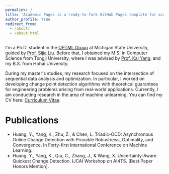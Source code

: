 ```yaml
---
permalink: /
title: "Academic Pages is a ready-to-fork GitHub Pages template for academic personal websites"
author_profile: true
redirect_from: 
  - /about/
  - /about.html
---
```



I'm a Ph.D. student in the [OPTML Group](https://www.optml-group.com/team/)  at Michigan State University, guided by [Prof. Sijia Liu](https://lsjxjtu.github.io/).
Before that, I obtained my M.S. in Computer Science from Tongji University, where I was advised by [Prof. Kai Yang](https://kaiyangcn.github.io/), and my B.S. from Hohai University. 

During my master's studies, my research focused on the intersection of sequential data analysis and optimization. In particular, I worked on developing change point detection algorithms with theoretical guarantees for engineering problems arising from real-world applications.
Currently, I am conducting research in the area of machine unlearning.
You can find my CV here: [Curriculum Vitae](../assets/Curriculum_Vitae.pdf).


Publications
======
- Huang, Y., Yang, K., Zhu, Z., & Chen, L. Triadic-OCD: Asynchronous Online Change Detection with Provable Robustness, Optimality, and Convergence. In Forty-first International Conference on Machine Learning.
- Huang, Y., Yang, K., Qiu, C., Zhang, J., & Wang, X. Uncertainty-Aware Quickest Change Detection. IJCAI Workshop on AI4TS. [Best Paper Honors Mention].




